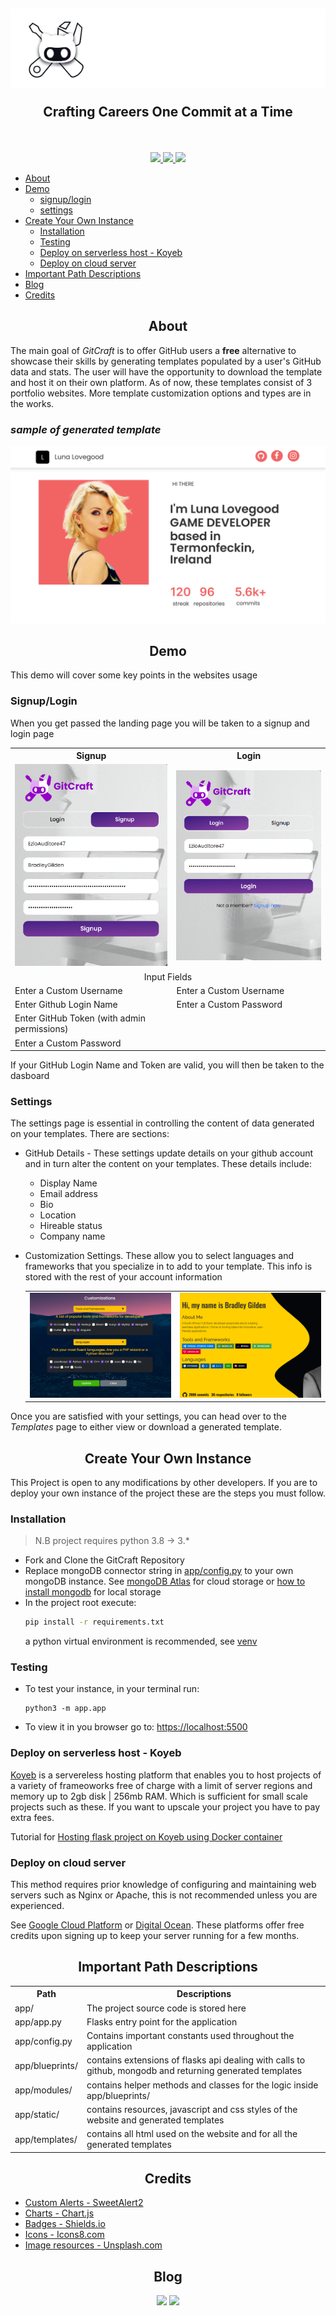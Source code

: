 <!-- <table border="5">
    <tr>
        <td width="200"><img src='./resources/images/logo.png' \></td>
        <td width="600"><h1 align='center'>GitCraft</h1></td>
    </tr>
</table> -->

<h2 align="center"><img src="./resources/images/header.png" />
<p>Crafting Careers One Commit at a Time </p>
</h1>
<br>
<p align="center">
    <a href="#">
    <img src="https://img.shields.io/badge/website_%F0%9F%A0%89up-darkgreen?style=for-the-badge" />
    </a>
    <a href="https://gitcraft1-alx.koyeb.app/">
    <img src="https://img.shields.io/badge/deployed-87FCC4?style=for-the-badge&logo=koyeb&logoColor=black" />
    </a>
    <a href="https://gitcraft.bradleygilden.tech">
    <img src="https://img.shields.io/badge/deployed-blue?style=for-the-badge&logo=google&logoColor=white" />
    </a>
</p>

* [About](#about)
* [Demo](#demo)
  * [signup/login](#signuplogin)
  * [settings](#settings)
* [Create Your Own Instance](#create-your-own-instance)
  * [Installation](#installation)
  * [Testing](#testing)
  * [Deploy on serverless host - Koyeb](#deploy-on-serverless-host---koyeb)
  * [Deploy on cloud server](#deploy-on-cloud-server)
* [Important Path Descriptions](#important-path-descriptions)
* [Blog](#blog)
* [Credits](#credits)


<div align="center">

## About

</div>

The main goal of *GitCraft* is to offer GitHub users a **free** alternative to showcase their skills by generating templates populated by a user's GitHub data and stats. The user will have the opportunity to download the template and host it on their own platform. As of now, these templates consist of 3 portfolio websites. More template customization options and types are in the works.

### *sample of generated template*

<p>
    <img src="./resources/images/portfolio_responsive.png" />

<div align="center">

## Demo

</div>

This demo will cover some key points in the websites usage

### Signup/Login

When you get passed the landing page you will be taken to a signup and login page

<table>
    <tr>
        <th><div align="center">Signup</div></th>
        <th><div align="center">Login</div></th>
    </tr>
    <tr>
        <td>
            <img src="./resources/images/signupfilled.png" />
        </td>
        <td>
            <img src="./resources/images/loginfilled.png" />
        </td>
    </tr>
    <tr>
        <td colspan="2" align="center">Input Fields</td>
    </tr>
    <tr>
        <td>Enter a Custom Username</td>
        <td>Enter a Custom Username</td>
    </tr>
    <tr>
        <td>Enter Github Login Name</td>
        <td>Enter a Custom Password</td>
    </tr>
    <tr>
        <td>Enter GitHub Token (with admin permissions)</td>
        <td></td>
    </tr>
    <tr>
        <td>Enter a Custom Password</td>
        <td></td>
    </tr>
</table>

If your GitHub Login Name and Token are valid, you will then be taken to the dasboard

### Settings

The settings page is essential in controlling the content of data generated on your templates. There are sections:

* GitHub Details - These settings update details on your github account and in turn alter the content on your templates. These details include:
  * Display Name
  * Email address
  * Bio
  * Location
  * Hireable status
  * Company name

* Customization Settings. These allow you to select languages and frameworks that you specialize in to add to your template. This info is stored with the rest of your account information
  <table>
      <tr>
        <td><img src="./resources/images/settings.png" /></td>
        <td><img src="./resources/images/settingsresult.png" /></td>
    </tr>
  </table>

Once you are satisfied with your settings, you can head over to the *Templates* page to either view or download a generated template.

</p>

<div align="center">

## Create Your Own Instance

</div>

This Project is open to any modifications by other developers. If you are to deploy your own instance of the project these are the steps you must follow.

### Installation

> N.B project requires python 3.8 -> 3.*
* Fork and Clone the GitCraft Repository
* Replace mongoDB connector string in [app/config.py](./app/config.py) to your own mongoDB instance. See [mongoDB Atlas](https://www.mongodb.com/atlas/database) for cloud storage or [how to install mongodb](https://www.mongodb.com/docs/manual/administration/install-community/) for  local storage
* In the project root execute:
  ```sh
  pip install -r requirements.txt
  ```
  a python virtual environment is recommended, see [venv](https://www.freecodecamp.org/news/how-to-setup-virtual-environments-in-python/)

### Testing

* To test your instance, in your terminal run:
  ```
  python3 -m app.app
  ```
* To view it in you browser go to: [https://localhost:5500](https://localhost:5500)

### Deploy on serverless host - Koyeb

[Koyeb](https://koyeb.com) is a servereless hosting platform that enables you to host projects of a variety of frameoworks free of charge with a limit of server regions and memory up to 2gb disk | 256mb RAM. Which is sufficient for small scale projects such as these. If you want to upscale your project you have to pay extra fees.

Tutorial for [Hosting flask project on Koyeb using Docker container](https://www.koyeb.com/tutorials/python-flask-application-deployment-on-koyeb)

### Deploy on cloud server

This method requires prior knowledge of configuring and maintaining web servers such as Nginx or Apache, this is not recommended unless you are experienced.

See [Google Cloud Platform](https://cloud.google.com) or [Digital Ocean](https://www.digitalocean.com). These platforms offer free credits upon signing up to keep your server running for a few months.

<div align="center">

## Important Path Descriptions

<table>
    <tr>
        <th><div align="center">Path</div></th>
        <th><div align="center">Descriptions</div></th>
    </tr>
    <tr>
        <td>app/</td>
        <td>The project source code is stored here</td>
    </tr>
    <tr>
        <td>app/app.py</td>
        <td>Flasks entry point for the application</td>
    </tr>
    <tr>
        <td>app/config.py</td>
        <td>Contains important constants used throughout the application</td>
    </tr>
    <tr>
        <td>app/blueprints/</td>
        <td>contains extensions of flasks api dealing with calls to github, mongodb and returning generated templates</td>
    </tr>
    <tr>
        <td>app/modules/</td>
        <td>contains helper methods and classes for the logic inside app/blueprints/</td>
    </tr>
    <tr>
        <td>app/static/</td>
        <td>contains resources, javascript and css styles of the website and generated templates</td>
    </tr>
    <tr>
        <td>app/templates/</td>
        <td>contains all html used on the website and for all the generated templates</td>
    </tr>
</table>

</div>

<div align="center">

## Credits

</div>

* [Custom Alerts - SweetAlert2](https://sweetalert2.github.io/)
* [Charts - Chart.js](https://chartjs.org)
* [Badges - Shields.io](https://shields.io)
* [Icons - Icons8.com](https://icons8.com)
* [Image resources - Unsplash.com](https://unsplash.com)

<div align="center">

## Blog

</div>
<p align="center">
    <img src="https://img.shields.io/badge/hashnode-2962ff?style=for-the-badge&logo=hashnode
" />
    <img src="https://img.shields.io/badge/medium-black?style=for-the-badge&logo=medium
" />
</p>
